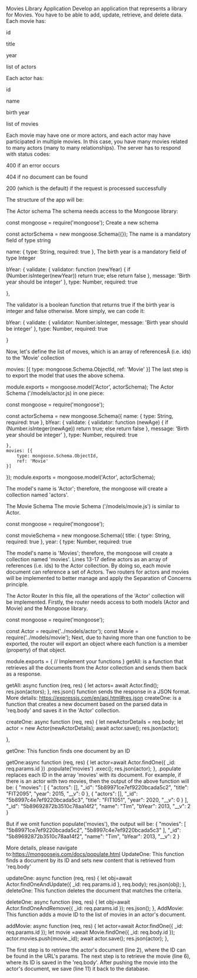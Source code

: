 Movies Library Application
Develop an application that represents a library for Movies. You have to be able to add, update, retrieve, and delete data. Each movie has:

id

title

year

list of actors

Each actor has:

id

name

birth year

list of movies

Each movie may have one or more actors, and each actor may have participated in multiple movies. In this case, you have many movies related to many actors (many to many relationships). The server has to respond with status codes:

400 if an error occurs

404 if no document can be found

200 (which is the default) if the request is processed successfully

 The structure of the app will be:


The Actor schema
 The schema needs access to the Mongoose library:

const mongoose = require('mongoose');
 Create a new schema

const actorSchema = new mongoose.Schema({});
 The name is a mandatory field of type string

name: {
    type: String,
    required: true
},
 The birth year is a mandatory field of type Integer

bYear: {
       validate: {
           validator: function (newYear) {
               if (Number.isInteger(newYear))
                   return true;
               else return false
           },
           message: 'Birth year should be integer'
       },
       type: Number,
       required: true

   },

The validator is a boolean function that returns true if the birth year is integer and false otherwise. More simply, we can code it:

bYear: {
    validate: {
        validator: Number.isInteger,
        message: 'Birth year should be integer'
    },
    type: Number,
    required: true

}

 Now, let's define the list of moves, which is an array of referencesÂ (i.e. ids) to the 'Movie' collection

movies: [{
    type: mongoose.Schema.ObjectId,
    ref: 'Movie'
}]
 The last step is to export the model that uses the above schema.

module.exports = mongoose.model('Actor', actorSchema);
 The Actor Schema ('/models/actor.js) in one piece:

const mongoose = require('mongoose');

const actorSchema = new mongoose.Schema({
    name: {
        type: String,
        required: true
    },
    bYear: {
        validate: {
            validator: function (newAge) {
                if (Number.isInteger(newAge))
                    return true;
                else return false
            },
            message: 'Birth year should be integer'
        },
        type: Number,
        required: true

    },
    movies: [{
        type: mongoose.Schema.ObjectId,
        ref: 'Movie'
    }]
});
module.exports = mongoose.model('Actor', actorSchema);

The model's name is 'Actor'; therefore, the mongoose will create a collection named 'actors'.

The Movie Schema
The movie Schema ('/models/movie.js') is similar to Actor.

const mongoose = require('mongoose');

const movieSchema = new mongoose.Schema({
    title: {
        type: String,
        required: true
    },
    year: {
        type: Number,
        required: true

The model's name is 'Movies'; therefore, the mongoose will create a collection named 'movies'. Lines 13-17 define actors as an array of references (i.e. ids) to the Actor collection. By doing so, each movie document can reference a set of Actors. Two routers for actors and movies will be implemented to better manage and apply the Separation of Concerns principle.

The Actor Router
In this file, all the operations of the 'Actor' collection will be implemented. Firstly, the router needs access to both models (Actor and Movie) and the Mongoose library.

const mongoose = require('mongoose');

const Actor = require('../models/actor');
const Movie = require('../models/movie');
 Next, due to having more than one function to be exported, the router will export an object where each function is a member (property) of that object. 

module.exports = {
// Implement your functions
}
  getAll: is a function that retrieves all the documents from the Actor collection and sends them back as a response.

getAll: async function (req, res) {
   let actors= await Actor.find();
   res.json(actors);
},
res.json() function sends the response in a JSON format. More details: https://expressjs.com/en/api.html#res.json
createOne: is a function that creates a new document based on the parsed data in 'req.body' and saves it in the 'Actor' collection.

createOne: async function (req, res) {
    let newActorDetails = req.body;
    let actor = new Actor(newActorDetails);
    await actor.save();
    res.json(actor);
    
},

  getOne: This function finds one document by an ID

getOne:async function (req, res) {
   let actor=await Actor.findOne({ _id: req.params.id })
        .populate('movies')
        .exec();
    res.json(actor);
},
.populate replaces each ID in the array 'movies' with its document. For example, if there is an actor with two movies, then the output of the above function will be:
{
    "movies": [
        {
            "actors": [],
            "_id": "5b89971ce7ef9220bcada5c2",
            "title": "FIT2095",
            "year": 2015,
            "__v": 0
        },
        {
            "actors": [],
            "_id": "5b8997c4e7ef9220bcada5c3",
            "title": "FIT1051",
            "year": 2020,
            "__v": 0
        }
    ],
    "_id": "5b89692872b3510c78aa14f2",
    "name": "Tim",
    "bYear": 2013,
    "__v": 2
}

But if we omit function populate('movies'), the output will be:
{
    "movies": [
        "5b89971ce7ef9220bcada5c2",
        "5b8997c4e7ef9220bcada5c3"
    ],
    "_id": "5b89692872b3510c78aa14f2",
    "name": "Tim",
    "bYear": 2013,
    "__v": 2
}

More details, please navigate to:https://mongoosejs.com/docs/populate.html
UpdateOne: This function finds a document by its ID and sets new content that is retrieved from 'req.body'

updateOne: async function (req, res) {
  let obj=await  Actor.findOneAndUpdate({ _id: req.params.id }, req.body);
  res.json(obj);
},
deleteOne: This function deletes the document that matches the criteria.

deleteOne: async function (req, res) {
   let obj=await Actor.findOneAndRemove({ _id: req.params.id });
   res.json();
},
  AddMovie: This function adds a movie ID to the list of movies in an actor's document.

addMovie: async function (req, res) {
  let actor=await  Actor.findOne({ _id: req.params.id });
  let movie =await Movie.findOne({ _id: req.body.id });
  actor.movies.push(movie._id);
  await actor.save();
  res.json(actor);
},

The first step is to retrieve the actor's document (line 2), where the ID can be found in the URL's params. The next step is to retrieve the movie (line 6), where its ID is saved in the 'req.body'. After pushing the movie into the actor's document, we save (line 11) it back to the database. 
